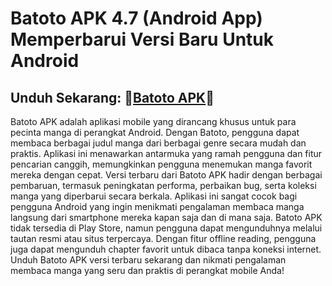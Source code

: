 ﻿#  Batoto APK 4.7 (Android App) Memperbarui Versi Baru Untuk Android
##  Unduh Sekarang: 👸[Batoto APK](https://tinyurl.com/4uxm3a68)🤴

Batoto APK adalah aplikasi mobile yang dirancang khusus untuk para pecinta manga di perangkat Android. Dengan Batoto, pengguna dapat membaca berbagai judul manga dari berbagai genre secara mudah dan praktis. Aplikasi ini menawarkan antarmuka yang ramah pengguna dan fitur pencarian canggih, memungkinkan pengguna menemukan manga favorit mereka dengan cepat. Versi terbaru dari Batoto APK hadir dengan berbagai pembaruan, termasuk peningkatan performa, perbaikan bug, serta koleksi manga yang diperbarui secara berkala. Aplikasi ini sangat cocok bagi pengguna Android yang ingin menikmati pengalaman membaca manga langsung dari smartphone mereka kapan saja dan di mana saja. Batoto APK tidak tersedia di Play Store, namun pengguna dapat mengunduhnya melalui tautan resmi atau situs terpercaya. Dengan fitur offline reading, pengguna juga dapat mengunduh chapter favorit untuk dibaca tanpa koneksi internet. Unduh Batoto APK versi terbaru sekarang dan nikmati pengalaman membaca manga yang seru dan praktis di perangkat mobile Anda!

